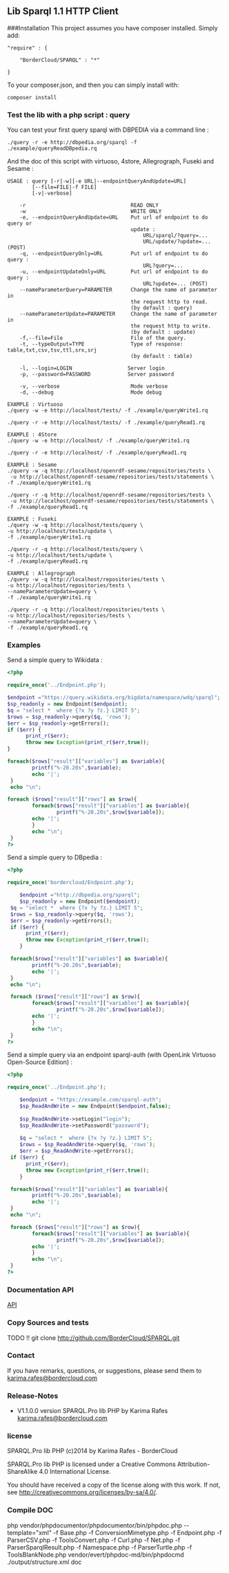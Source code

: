 ## Lib Sparql 1.1 HTTP Client 

###Installation
This project assumes you have composer installed.
Simply add:

    "require" : {
    
        "BorderCloud/SPARQL" : "*"
    
    }

To your composer.json, and then you can simply install with:

    composer install

### Test the lib with a php script : query

You can test your first query sparql with DBPEDIA via a command line :
```
./query -r -e http://dbpedia.org/sparql -f ./example/queryReadDBpedia.rq
```

And the doc of this script with virtuoso, 4store, Allegrograph, Fuseki and Sesame :

```
USAGE : query [-r|-w][-e URL|--endpointQueryAndUpdate=URL]
		[--file=FILE|-f FILE]
        [-v|-verbose]

    -r                                  READ ONLY
    -w                                  WRITE ONLY
    -e, --endpointQueryAndUpdate=URL    Put url of endpoint to do query or 
                                        update :
                                            URL/sparql/?query=...
                                            URL/update/?update=... (POST)
    -q, --endpointQueryOnly=URL         Put url of endpoint to do query :
                                            URL?query=...
    -u, --endpointUpdateOnly=URL        Put url of endpoint to do query :
                                            URL?update=... (POST)
    --nameParameterQuery=PARAMETER      Change the name of parameter in 
                                        the request http to read.
                                        (by default : query)
    --nameParameterUpdate=PARAMETER     Change the name of parameter in 
                                        the request http to write.
                                        (by default : update)
    -f,--file=File                      File of the query.
    -t, --typeOutput=TYPE               Type of response: table,txt,csv,tsv,ttl,srx,srj
                                        (by default : table)
                                                      
    -l, --login=LOGIN                  Server login
    -p, --password=PASSWORD            Server password
    
    -v, --verbose                       Mode verbose
    -d, --debug                         Mode debug

EXAMPLE : Virtuoso
./query -w -e http://localhost/tests/ -f ./example/queryWrite1.rq

./query -r -e http://localhost/tests/ -f ./example/queryRead1.rq

EXAMPLE : 4Store
./query -w -e http://localhost/ -f ./example/queryWrite1.rq

./query -r -e http://localhost/ -f ./example/queryRead1.rq

EXAMPLE : Sesame
./query -w -q http://localhost/openrdf-sesame/repositories/tests \
 -u http://localhost/openrdf-sesame/repositories/tests/statements \
-f ./example/queryWrite1.rq

./query -r -q http://localhost/openrdf-sesame/repositories/tests \
 -u http://localhost/openrdf-sesame/repositories/tests/statements \
-f ./example/queryRead1.rq

EXAMPLE : Fuseki
./query -w -q http://localhost/tests/query \
-u http://localhost/tests/update \
-f ./example/queryWrite1.rq

./query -r -q http://localhost/tests/query \
-u http://localhost/tests/update \
-f ./example/queryRead1.rq

EXAMPLE : Allegrograph
./query -w -q http://localhost/repositories/tests \
-u http://localhost/repositories/tests \
--nameParameterUpdate=query \
-f ./example/queryWrite1.rq

./query -r -q http://localhost/repositories/tests \
-u http://localhost/repositories/tests \
--nameParameterUpdate=query \
-f ./example/queryRead1.rq
```

### Examples
Send a simple query to Wikidata :
```php
<?php

require_once('../Endpoint.php');

$endpoint ="https://query.wikidata.org/bigdata/namespace/wdq/sparql";
$sp_readonly = new Endpoint($endpoint);
$q = "select *  where {?x ?y ?z.} LIMIT 5";
$rows = $sp_readonly->query($q, 'rows');
$err = $sp_readonly->getErrors();
if ($err) {
      print_r($err);
      throw new Exception(print_r($err,true));
}

foreach($rows["result"]["variables"] as $variable){
        printf("%-20.20s",$variable);
        echo '|';
 }
 echo "\n";

foreach ($rows["result"]["rows"] as $row){
        foreach($rows["result"]["variables"] as $variable){
                printf("%-20.20s",$row[$variable]);
        echo '|';
        }
        echo "\n";
 }
?>
```

Send a simple query to DBpedia :
```php
<?php

require_once('bordercloud/Endpoint.php');

    $endpoint ="http://dbpedia.org/sparql";
    $sp_readonly = new Endpoint($endpoint);
 $q = "select *  where {?x ?y ?z.} LIMIT 5";
 $rows = $sp_readonly->query($q, 'rows');
 $err = $sp_readonly->getErrors();
 if ($err) {
      print_r($err);
      throw new Exception(print_r($err,true));
    }

 foreach($rows["result"]["variables"] as $variable){
        printf("%-20.20s",$variable);
        echo '|';
 }
 echo "\n";

 foreach ($rows["result"]["rows"] as $row){
        foreach($rows["result"]["variables"] as $variable){
                printf("%-20.20s",$row[$variable]);
        echo '|';
        }
        echo "\n";
 }
?>
```

Send a simple query via an endpoint sparql-auth (with OpenLink Virtuoso Open-Source Edition) :
```php
<?php

require_once('../Endpoint.php');

    $endpoint = "https://example.com/sparql-auth";
    $sp_ReadAndWrite = new Endpoint($endpoint,false);
 
    $sp_ReadAndWrite->setLogin("login");
    $sp_ReadAndWrite->setPassword("password");
    
    $q = "select *  where {?x ?y ?z.} LIMIT 5";
    $rows = $sp_ReadAndWrite->query($q, 'rows');
    $err = $sp_ReadAndWrite->getErrors();
 if ($err) {
      print_r($err);
      throw new Exception(print_r($err,true));
    }

 foreach($rows["result"]["variables"] as $variable){
        printf("%-20.20s",$variable);
        echo '|';
 }
 echo "\n";

 foreach ($rows["result"]["rows"] as $row){
        foreach($rows["result"]["variables"] as $variable){
                printf("%-20.20s",$row[$variable]);
        echo '|';
        }
        echo "\n";
 }
?>
```

###  Documentation API 
[API](doc/Endpoint.md)


### Copy Sources and tests 
TODO !!
git clone http://github.com/BorderCloud/SPARQL.git

### Contact 

If you have remarks, questions, or suggestions, please send them to
karima.rafes@bordercloud.com

### Release-Notes 

* V1.1.0.0 version SPARQL.Pro lib PHP by Karima Rafes <karima.rafes@bordercloud.com>

### license 
SPARQL.Pro lib PHP (c)2014 by Karima Rafes - BorderCloud

SPARQL.Pro lib PHP is licensed under a
Creative Commons Attribution-ShareAlike 4.0 International License.

You should have received a copy of the license along with this
work. If not, see <http://creativecommons.org/licenses/by-sa/4.0/>. 

### Compile DOC 
php vendor/phpdocumentor/phpdocumentor/bin/phpdoc.php --template="xml" -f Base.php -f ConversionMimetype.php  -f Endpoint.php   -f ParserCSV.php -f ToolsConvert.php -f Curl.php  -f Net.php  -f ParserSparqlResult.php -f Namespace.php -f ParserTurtle.php -f ToolsBlankNode.php
vendor/evert/phpdoc-md/bin/phpdocmd ./output/structure.xml doc


